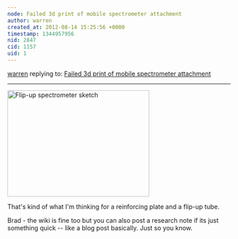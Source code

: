 ```yaml
---
node: Failed 3d print of mobile spectrometer attachment
author: warren
created_at: 2012-08-14 15:25:56 +0000
timestamp: 1344957956
nid: 2847
cid: 1157
uid: 1
---
```




[warren](../profile/warren) replying to: [Failed 3d print of mobile spectrometer attachment](../notes/warren/7-17-2012/failed-3d-print-mobile-spectrometer-attachment)

----
<a href="https://www.flickr.com/photos/jeffreywarren/7781779960/" title="Flip-up spectrometer sketch by jeferonix, on Flickr"><img src="https://farm9.staticflickr.com/8431/7781779960_bc06d86dee_n.jpg" width="320" height="240" alt="Flip-up spectrometer sketch"></a>

That's kind of what I'm thinking for a reinforcing plate and a flip-up tube.

Brad - the wiki is fine too but you can also post a research note if its just something quick -- like a blog post basically. Just so you know.